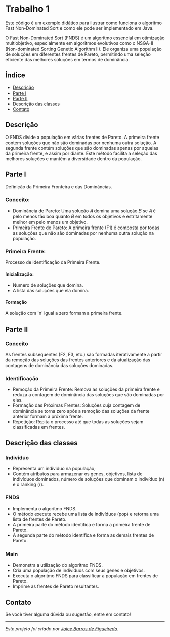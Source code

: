 # Trabalho 1
Este código é um exemplo didático para ilustrar como funciona o algoritmo Fast Non-Dominated Sort e como ele pode ser implementado em Java.

O Fast Non-Dominated Sort (FNDS) é um algoritmo essencial em otimização multiobjetivo, especialmente em algoritmos evolutivos como o NSGA-II (Non-dominated Sorting Genetic Algorithm II). Ele organiza uma população de soluções em diferentes frentes de Pareto, permitindo uma seleção eficiente das melhores soluções em termos de dominância.


## Índice
- [Descrição](#Descrição)
- [Parte I](#Parte-I)
- [Parte II](#Parte-II)
- [Descrição das classes](#Descrição-das-classes)
- [Contato](#contato)

## Descrição
O FNDS divide a população em várias frentes de Pareto. A primeira frente contém soluções que não são dominadas por nenhuma outra solução. A segunda frente contém soluções que são dominadas apenas por aquelas da primeira frente, e assim por diante. Este método facilita a seleção das melhores soluções e mantém a diversidade dentro da população.

## Parte I
Definição da Primeira Fronteira e das Dominâncias.
### Conceito:
- Dominância de Pareto: Uma solução 𝐴 domina uma solução 𝐵 se 𝐴 é pelo menos tão boa quanto 𝐵 em todos os objetivos e estritamente melhor em pelo menos um objetivo.
- Primeira Frente de Pareto: A primeira frente (F1) é composta por todas as soluções que não são dominadas por nenhuma outra solução na população.

### Primeira Frente:
Processo de identificação da Primeira Frente.
#### Inicialização:
- Numero de soluções que domina.
- A lista das soluções que ela domina.

#### Formação
A solução com 'n' igual a zero formam a primeira frente.

## Parte II

### Conceito
As frentes subsequentes (F2, F3, etc.) são formadas iterativamente a partir da remoção das soluções das frentes anteriores e da atualização das contagens de dominância das soluções dominadas.

### Identificação
- Remoção da Primeira Frente: Remova as soluções da primeira frente e reduza a contagem de dominância das soluções que são dominadas por elas.
- Formação das Próximas Frentes: Soluções cuja contagem de dominância se torna zero após a remoção das soluções da frente anterior formam a próxima frente.
- Repetição: Repita o processo até que todas as soluções sejam classificadas em frentes.

## Descrição das classes 

### Individuo
- Representa um individuo na população;
- Contém atributos para armazenar os genes, objetivos, lista de indivíduos dominados, número de soluções que dominam o indivíduo (n) e o ranking (r). 

### FNDS
- Implementa o algoritmo FNDS.
- O método execute recebe uma lista de indivíduos (pop) e retorna uma lista de frentes de Pareto.
- A primeira parte do método identifica e forma a primeira frente de Pareto.
- A segunda parte do método identifica e forma as demais frentes de Pareto.

### Main
- Demonstra a utilização do algoritmo FNDS.
- Cria uma população de indivíduos com seus genes e objetivos.
- Executa o algoritmo FNDS para classificar a população em frentes de Pareto.
- Imprime as frentes de Pareto resultantes.

## Contato

Se você tiver alguma dúvida ou sugestão, entre em contato!

---

*Este projeto foi criado por [Joice Barros de Figueiredo](https://github.com/JoyFigueiredo).*
